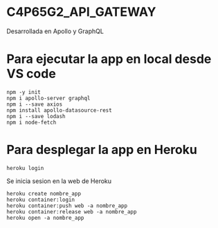 # C4P65G2_API_GATEWAY

Desarrollada en Apollo y GraphQL

# Para ejecutar la app en local desde VS code

```
npm -y init
npm i apollo-server graphql
npm i --save axios
npm install apollo-datasource-rest
npm i --save lodash
npm i node-fetch
```

# Para desplegar la app en Heroku

```
heroku login
```

Se inicia sesion en la web de Heroku

```
heroku create nombre_app
heroku container:login
heroku container:push web -a nombre_app
heroku container:release web -a nombre_app
heroku open -a nombre_app
```
